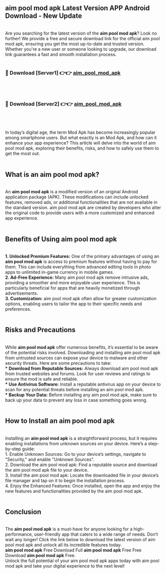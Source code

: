 ## aim pool mod apk Latest Version APP Android Download - New Update
<br>
Are you searching for the latest version of the <strong>aim pool mod apk</strong>? Look no further! We provide a free and secure download link for the official aim pool mod apk, ensuring you get the most up-to-date and trusted version. Whether you're a new user or someone looking to upgrade, our download link guarantees a fast and smooth installation process.
<br>
<br>
<h3>🔴 Download [Server1] 👉👉 <a href="https://modyolo.store/aim+pool+mod+apk">aim_pool_mod_apk</a></h3><br>
<br>
<h3>🔴 Download [Server2] 👉👉 <a href="https://modyolo.store/aim+pool+mod+apk">aim_pool_mod_apk</a></h3><br>
<br>
<br>
In today’s digital age, the term Mod Apk has become increasingly popular among smartphone users. But what exactly is an Mod Apk, and how can it enhance your app experience? This article will delve into the world of aim pool mod apk, exploring their benefits, risks, and how to safely use them to get the most out.
<br>
<br>
<h2>What is an aim pool mod apk?</h2>
<br>
An <strong>aim pool mod apk</strong> is a modified version of an original Android application package (APK). These modifications can include unlocked features, removed ads, or additional functionalities that are not available in the standard version. aim pool mod apk are created by developers who alter the original code to provide users with a more customized and enhanced app experience.
<br>
<br>
<h2>Benefits of Using aim pool mod apk</h2>
<br>
<strong> 1. Unlocked Premium Features:</strong> One of the primary advantages of using an <strong>aim pool mod apk</strong> is access to premium features without having to pay for them. This can include everything from advanced editing tools in photo apps to unlimited in-game currency in mobile games.
<br>
<strong> 2. Ad-Free Experience:</strong> Many aim pool mod apk remove intrusive ads, providing a smoother and more enjoyable user experience. This is particularly beneficial for apps that are heavily monetized through advertisements.
<br>
<strong> 3. Customization:</strong> aim pool mod apk often allow for greater customization options, enabling users to tailor the app to their specific needs and preferences.
<br>
<br>
<h2>Risks and Precautions</h2>
<br>
While <strong>aim pool mod apk</strong> offer numerous benefits, it’s essential to be aware of the potential risks involved. Downloading and installing aim pool mod apk from untrusted sources can expose your device to malware and other security threats. Here are some precautions to take:
<br>
<strong> * Download from Reputable Sources:</strong> Always download aim pool mod apk from trusted websites and forums. Look for user reviews and ratings to ensure the mod is safe and reliable.
<br>
<strong> * Use Antivirus Software:</strong> Install a reputable antivirus app on your device to scan for any potential threats before installing an aim pool mod apk.
<br>
<strong> * Backup Your Data:</strong> Before installing any aim pool mod apk, make sure to back up your data to prevent any loss in case something goes wrong.
<br>
<br>
<h2>How to Install an aim pool mod apk</h2>
<br>
Installing an <strong>aim pool mod apk</strong> is a straightforward process, but it requires enabling installations from unknown sources on your device. Here’s a step-by-step guide:
<br>
 1. Enable Unknown Sources: Go to your device’s settings, navigate to "Security," and enable "Unknown Sources".
<br>
 2. Download the aim pool mod apk: Find a reputable source and download the aim pool mod apk file to your device.
<br>
 3. Install the aim pool mod apk: Locate the downloaded file in your device’s file manager and tap on it to begin the installation process.
<br>
 4. Enjoy the Enhanced Features: Once installed, open the app and enjoy the new features and functionalities provided by the aim pool mod apk.
<br>
<br>
<h2><strong>Conclusion</strong></h2>
<br>
The <strong>aim pool mod apk</strong> is a must-have for anyone looking for a high-performance, user-friendly app that caters to a wide range of needs. Don’t wait any longer! Click the link below to download the latest version of aim pool mod apk and unlock all its incredible features today.
<br>
<strong>aim pool mod apk</strong> Free Download Full <strong>aim pool mod apk</strong> Free Free Download <strong>aim pool mod apk</strong> Free.
<br>
Unlock the full potential of your aim pool mod apk apps today with aim pool mod apk and take your digital experience to the next level!